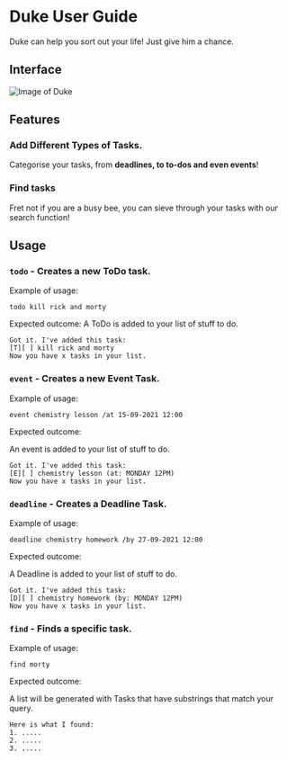 # Duke User Guide
Duke can help you sort out your life! Just give him a chance.

## Interface
![Image of Duke](https://github.com/wilburrito/ip/tree/master/docs/Ui.png)

## Features 

### Add Different Types of Tasks.

Categorise your tasks, from **deadlines, to to-dos and even events**!

### Find tasks

Fret not if you are a busy bee, you can sieve through your tasks with our search function!

## Usage

### `todo` - Creates a new ToDo task.


Example of usage: 

`todo kill rick and morty`

Expected outcome:
A ToDo is added to your list of stuff to do.

```
Got it. I've added this task:
[T][ ] kill rick and morty
Now you have x tasks in your list.
```

### `event` - Creates a new Event Task.


Example of usage:

`event chemistry lesson /at 15-09-2021 12:00`

Expected outcome:

An event is added to your list of stuff to do.

```
Got it. I've added this task:
[E][ ] chemistry lesson (at: MONDAY 12PM)
Now you have x tasks in your list.
```

### `deadline` - Creates a Deadline Task.

Example of usage:

`deadline chemistry homework /by 27-09-2021 12:00`

Expected outcome:

A Deadline is added to your list of stuff to do.

```
Got it. I've added this task:
[D][ ] chemistry homework (by: MONDAY 12PM)
Now you have x tasks in your list.
```

### `find` - Finds a specific task.

Example of usage:

`find morty`

Expected outcome:

A list will be generated with Tasks that have substrings that match your query.

```
Here is what I found:
1. .....
2. .....
3. .....
```
